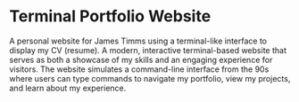 # Terminal Portfolio Website

A personal website for James Timms using a terminal-like interface to display my CV (resume). A modern, interactive terminal-based website that serves as both a showcase of my skills and an engaging experience for visitors. The website simulates a command-line interface from the 90s where users can type commands to navigate my portfolio, view my projects, and learn about my experience.
